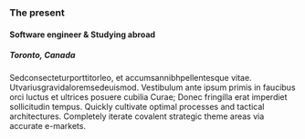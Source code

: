 
### The present

#### Software engineer & Studying abroad

##### Toronto, Canada

Sedconsecteturporttitorleo, et accumsannibhpellentesque vitae. Utvariusgravidaloremsedeuismod. Vestibulum ante ipsum primis in faucibus orci luctus et ultrices posuere cubilia Curae; Donec fringilla erat imperdiet sollicitudin tempus. Quickly cultivate optimal processes and tactical architectures. Completely iterate covalent strategic theme areas via accurate e-markets.